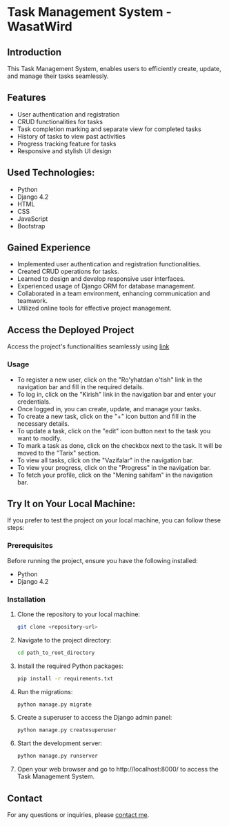 # Task Management System - WasatWird

## Introduction
This Task Management System, enables users to efficiently create, update, and manage their tasks seamlessly.

## Features

- User authentication and registration
- CRUD functionalities for tasks
- Task completion marking and separate view for completed tasks
- History of tasks to view past activities
- Progress tracking feature for tasks
- Responsive and stylish UI design

## Used Technologies:

- Python
- Django 4.2
- HTML
- CSS
- JavaScript
- Bootstrap

## Gained Experience

- Implemented user authentication and registration functionalities.
- Created CRUD operations for tasks.
- Learned to design and develop responsive user interfaces.
- Experienced usage of Django ORM for database management.
- Collaborated in a team environment, enhancing communication and teamwork.
- Utilized online tools for effective project management.

## Access the Deployed Project
Access the project's functionalities seamlessly using [link](https://tajmaxpro.pythonanywhere.com/)

### Usage

- To register a new user, click on the "Ro'yhatdan o'tish" link in the navigation bar and fill in the required details.
- To log in, click on the "Kirish" link in the navigation bar and enter your credentials.
- Once logged in, you can create, update, and manage your tasks.
- To create a new task, click on the "+" icon button and fill in the necessary details.
- To update a task, click on the "edit" icon button next to the task you want to modify.
- To mark a task as done, click on the checkbox next to the task. It will be moved to the "Tarix" section.
- To view all tasks, click on the "Vazifalar" in the navigation bar.
- To view your progress, click on the "Progress" in the navigation bar.
- To fetch your profile, click on the "Mening sahifam" in the navigation bar.

## Try It on Your Local Machine:
   If you prefer to test the project on your local machine, you can follow these steps:

### Prerequisites

Before running the project, ensure you have the following installed:

- Python 
- Django 4.2

### Installation

1. Clone the repository to your local machine:
    ```bash
    git clone <repository-url>
    ```

2. Navigate to the project directory:
    ```bash
    cd path_to_root_directory
    ```

3. Install the required Python packages:
    ```bash
    pip install -r requirements.txt
    ```

4. Run the migrations:
    ```bash
    python manage.py migrate
    ```

5. Create a superuser to access the Django admin panel:
    ```bash
    python manage.py createsuperuser
    ```

6. Start the development server:
    ```bash
    python manage.py runserver
    ```

7. Open your web browser and go to http://localhost:8000/ to access the Task Management System.


## Contact

For any questions or inquiries, please [contact me](https://t.me/nematulloh_uktamov).
